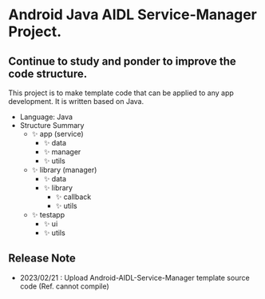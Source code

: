 # Android Java AIDL Service-Manager Project.
## Continue to study and ponder to improve the code structure.

This project is to make template code that can be applied to any app development.
It is written based on Java.

- Language: Java
- Structure Summary
    - ✨ app (service)
        - ✨ data
        - ✨ manager
        - ✨ utils
    - ✨ library (manager)
        - ✨ data
        - ✨ library
            - ✨ callback
            - ✨ utils
    - ✨ testapp
        - ✨ ui
        - ✨ utils

## Release Note

- 2023/02/21 : Upload Android-AIDL-Service-Manager template source code (Ref. cannot compile)
